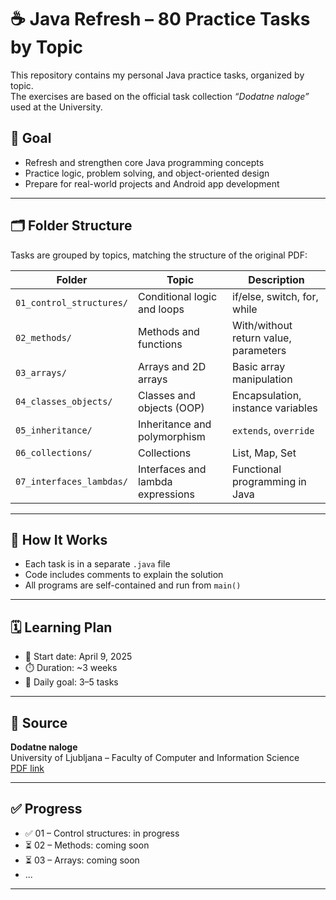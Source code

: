 # ☕ Java Refresh – 80 Practice Tasks by Topic

This repository contains my personal Java practice tasks, organized by topic.  
The exercises are based on the official task collection *“Dodatne naloge”* used at the University.

## 🎯 Goal

- Refresh and strengthen core Java programming concepts
- Practice logic, problem solving, and object-oriented design
- Prepare for real-world projects and Android app development

---

## 🗂️ Folder Structure

Tasks are grouped by topics, matching the structure of the original PDF:

| Folder | Topic                             | Description |
|--------|-----------------------------------|-------------|
| `01_control_structures/`     | Conditional logic and loops         | if/else, switch, for, while |
| `02_methods/`                | Methods and functions               | With/without return value, parameters |
| `03_arrays/`                 | Arrays and 2D arrays                | Basic array manipulation |
| `04_classes_objects/`        | Classes and objects (OOP)           | Encapsulation, instance variables |
| `05_inheritance/`            | Inheritance and polymorphism        | `extends`, `override` |
| `06_collections/`            | Collections                         | List, Map, Set |
| `07_interfaces_lambdas/`     | Interfaces and lambda expressions   | Functional programming in Java |

---

## 🔧 How It Works

- Each task is in a separate `.java` file
- Code includes comments to explain the solution
- All programs are self-contained and run from `main()`

---

## 🗓️ Learning Plan

- 📅 Start date: April 9, 2025
- ⏱️ Duration: ~3 weeks
- 🎯 Daily goal: 3–5 tasks

---

## 📘 Source

**Dodatne naloge**  
University of Ljubljana – Faculty of Computer and Information Science  
[PDF link](http://ltpo2.fri1.uni-lj.si/p1/ucbenik/javaOdZacetka.pdf)

---

## ✅ Progress

- ✅ 01 – Control structures: in progress
- ⏳ 02 – Methods: coming soon
- ⏳ 03 – Arrays: coming soon
- ...

---
